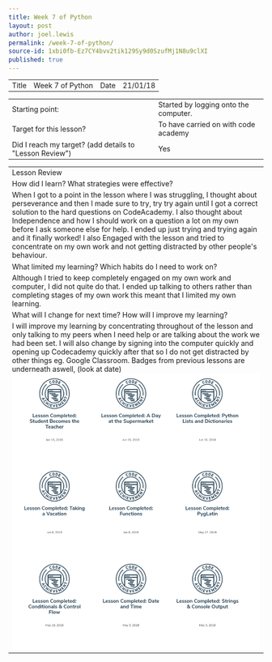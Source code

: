 ```yaml
---
title: Week 7 of Python
layout: post
author: joel.lewis
permalink: /week-7-of-python/
source-id: 1xbi0fb-Ez7CY4bvv2tik129Sy9d0SzufMj1N8u9clXI
published: true
---
```

<table>
  <tr>
    <td>Title</td>
    <td>Week 7 of Python</td>
    <td>Date</td>
    <td>21/01/18</td>
  </tr>
</table>


<table>
  <tr>
    <td>Starting point:</td>
    <td>Started by logging onto the computer.</td>
  </tr>
  <tr>
    <td>Target for this lesson?</td>
    <td>To have carried on with code academy</td>
  </tr>
  <tr>
    <td>Did I reach my target? 
(add details to "Lesson Review")</td>
    <td> Yes </td>
  </tr>
</table>


<table>
  <tr>
    <td>Lesson Review</td>
  </tr>
  <tr>
    <td>How did I learn? What strategies were effective? </td>
  </tr>
  <tr>
    <td>When I got to a point in the lesson where I was struggling, I thought about perseverance and then I made sure to try, try try again until I got a correct solution to the hard questions on CodeAcademy. I also thought about Independence and how I should work on a question a lot on my own before I ask someone else for help.  I ended up just trying and trying again and it finally worked! I also Engaged with the lesson and tried to concentrate on my own work and not getting distracted by other people's behaviour.</td>
  </tr>
  <tr>
    <td>What limited my learning? Which habits do I need to work on? </td>
  </tr>
  <tr>
    <td>Although I tried to keep completely engaged on my own work and computer, I did not quite do that. I ended up talking to others rather than completing stages of my own work this meant that I limited my own learning.</td>
  </tr>
  <tr>
    <td>What will I change for next time? How will I improve my learning?</td>
  </tr>
  <tr>
    <td>I will improve my learning by concentrating throughout of the lesson and only talking to my peers when I need help or are talking about the work we had been set. I will also change by signing into the computer quickly and opening up Codecademy quickly after that so I do not get distracted by other things eg. Google Classroom. Badges from previous lessons are underneath aswell, (look at date)
      <img src = "/images/Screenshot 2018-06-22 at 13.08.17.png">
</td>
  </tr>
</table>


